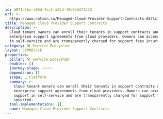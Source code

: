 ```yaml
---
id: d871cfba-a86d-4ec1-a23d-42c9b3d73352
url: >-
  https://www.notion.so/Managed-Cloud-Provider-Support-Contracts-d871cfbaa86d4ec1a23d42c9b3d73352
title: Managed Cloud Provider Support Contracts
description: >-
  Cloud tenant owners can enroll their tenants in support contracts and/or
  enterprise support agreements from cloud providers. Owners can access support
  in self-service and are transparently charged for support fees incurred.
category: 🛠 Service Ecosystem
layout: CFMMBlock
properties:
  pillar: 🛠 Service Ecosystem
  enables: []
  journey-stage: ⭐️⭐️⭐️⭐️
  depends-on: []
  scope: ☁️ Platform
  summary: >-
    Cloud tenant owners can enroll their tenants in support contracts and/or
    enterprise support agreements from cloud providers. Owners can access
    support in self-service and are transparently charged for support fees
    incurred.
  tool-implementations: []
  name: Managed Cloud Provider Support Contracts
---
```


